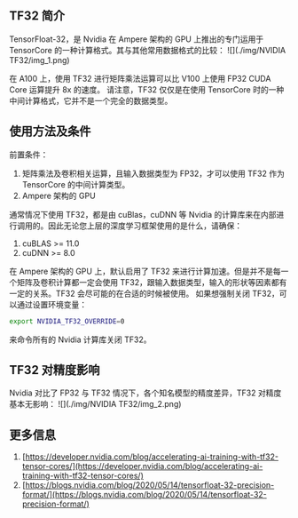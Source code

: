 ## TF32 简介
TensorFloat-32，是 Nvidia 在 Ampere 架构的 GPU 上推出的专门运用于 TensorCore 的一种计算格式。其与其他常用数据格式的比较：
![](./img/NVIDIA TF32/img_1.png)


在 A100 上，使用 TF32 进行矩阵乘法运算可以比 V100 上使用 FP32 CUDA Core 运算提升 8x 的速度。
请注意，TF32 仅仅是在使用 TensorCore 时的一种中间计算格式，它并不是一个完全的数据类型。
​

## 使用方法及条件
前置条件：

1. 矩阵乘法及卷积相关运算，且输入数据类型为 FP32，才可以使用 TF32 作为 TensorCore 的中间计算类型。
1. Ampere 架构的 GPU



通常情况下使用 TF32，都是由 cuBlas，cuDNN 等 Nvidia 的计算库来在内部进行调用的。因此无论您上层的深度学习框架使用的是什么，请确保：

1.  cuBLAS >= 11.0
1. cuDNN >= 8.0



在 Ampere 架构的 GPU 上，默认启用了 TF32 来进行计算加速。但是并不是每一个矩阵及卷积计算都一定会使用 TF32，跟输入数据类型，输入的形状等因素都有一定的关系。TF32 会尽可能的在合适的时候被使用。
如果想强制关闭 TF32，可以通过设置环境变量：
```bash
export NVIDIA_TF32_OVERRIDE=0
```
来命令所有的 Nvidia 计算库关闭 TF32。
​

## TF32 对精度影响
Nvidia 对比了 FP32 与 TF32 情况下，各个知名模型的精度差异，TF32 对精度基本无影响：
![](./img/NVIDIA TF32/img_2.png)

## 更多信息

1. [https://developer.nvidia.com/blog/accelerating-ai-training-with-tf32-tensor-cores/](https://developer.nvidia.com/blog/accelerating-ai-training-with-tf32-tensor-cores/)
1. [https://blogs.nvidia.com/blog/2020/05/14/tensorfloat-32-precision-format/](https://blogs.nvidia.com/blog/2020/05/14/tensorfloat-32-precision-format/)
